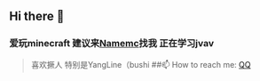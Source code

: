 ## Hi there 👋
### 爱玩minecraft 建议来[Namemc](https://namemc.com/profile/xingyuan1023.1)找我 正在学习jvav
>喜欢撅人 特别是YangLine（bushi
##📫 How to reach me: [QQ](http://wpa.qq.com/msgrd?v=3&uin=3109224712&site=qq&menu=yes)

<!--
**xingyuan1023/xingyuan1023** is a ✨ _special_ ✨ repository because its `README.md` (this file) appears on your GitHub profile.

Here are some ideas to get you started:

- 🔭 I’m currently working on ...
- 🌱 I’m currently learning ...
- 👯 I’m looking to collaborate on ...
- 🤔 I’m looking for help with ...
- 💬 Ask me about ...
- 📫 How to reach me: ...
- 😄 Pronouns: ...
- ⚡ Fun fact: ...
-->
